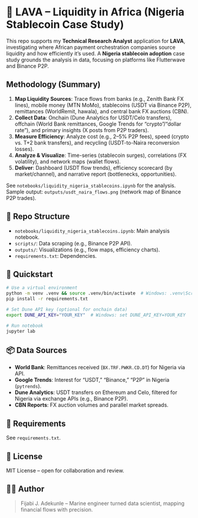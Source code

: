 # 🌋 LAVA – Liquidity in Africa (Nigeria Stablecoin Case Study)

This repo supports my **Technical Research Analyst** application for **LAVA**, investigating where African payment orchestration companies source liquidity and how efficiently it’s used. A **Nigeria stablecoin adoption** case study grounds the analysis in data, focusing on platforms like Flutterwave and Binance P2P.

## Methodology (Summary)
1. **Map Liquidity Sources**: Trace flows from banks (e.g., Zenith Bank FX lines), mobile money (MTN MoMo), stablecoins (USDT via Binance P2P), remittances (WorldRemit, hawala), and central bank FX auctions (CBN).  
2. **Collect Data**: Onchain (Dune Analytics for USDT/Celo transfers), offchain (World Bank remittances, Google Trends for “crypto”/“dollar rate”), and primary insights (X posts from P2P traders).  
3. **Measure Efficiency**: Analyze cost (e.g., 2–5% P2P fees), speed (crypto vs. T+2 bank transfers), and recycling (USDT-to-Naira reconversion losses).  
4. **Analyze & Visualize**: Time-series (stablecoin surges), correlations (FX volatility), and network maps (wallet flows).  
5. **Deliver**: Dashboard (USDT flow trends), efficiency scorecard (by market/channel), and narrative report (bottlenecks, opportunities).

See `notebooks/liquidity_nigeria_stablecoins.ipynb` for the analysis. Sample output: `outputs/usdt_naira_flows.png` (network map of Binance P2P trades).

## 📂 Repo Structure
- `notebooks/liquidity_nigeria_stablecoins.ipynb`: Main analysis notebook.
- `scripts/`: Data scraping (e.g., Binance P2P API).
- `outputs/`: Visualizations (e.g., flow maps, efficiency charts).
- `requirements.txt`: Dependencies.

## 🚀 Quickstart
```bash
# Use a virtual environment
python -m venv .venv && source .venv/bin/activate  # Windows: .venv\Scripts\activate
pip install -r requirements.txt

# Set Dune API key (optional for onchain data)
export DUNE_API_KEY="YOUR_KEY"  # Windows: set DUNE_API_KEY=YOUR_KEY

# Run notebook
jupyter lab
```

## 📦 Data Sources
- **World Bank**: Remittances received (`BX.TRF.PWKR.CD.DT`) for Nigeria via API.  
- **Google Trends**: Interest for “USDT,” “Binance,” “P2P” in Nigeria (`pytrends`).  
- **Dune Analytics**: USDT transfers on Ethereum and Celo, filtered for Nigeria via exchange APIs (e.g., Binance P2P).  
- **CBN Reports**: FX auction volumes and parallel market spreads.

## 🧰 Requirements
See `requirements.txt`.

## 📜 License
MIT License – open for collaboration and review.

## 🧑‍💻 Author
> Fijabi J. Adekunle – Marine engineer turned data scientist, mapping financial flows with precision.
